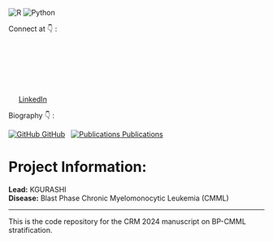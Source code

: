 
![R](https://img.shields.io/badge/r-%23276DC3.svg?style=for-the-badge&logo=r&logoColor=white)
![Python](https://img.shields.io/badge/python-3670A0?style=for-the-badge&logo=python&logoColor=ffdd54)

Connect at :point_down: :

<img src="https://static-00.iconduck.com/assets.00/linkedin-icon-96x96-qik48oc9.png" width="16" height="16" style="margin-top:100px;"> [LinkedIn](https://www.linkedin.com/in/kristiangurashi/)

Biography :point_down: :

[![GitHub](https://i.sstatic.net/tskMh.png) GitHub](https://github.com/)
&nbsp;
[![Publications](https://upload.wikimedia.org/wikipedia/commons/thumb/c/c7/Google_Scholar_logo.svg/240px-Google_Scholar_logo.svg.png) Publications](https://scholar.google.com/citations?user=X2D8HogAAAAJ&hl=en)

# Project Information:
 
**Lead:** KGURASHI  
**Disease:** Blast Phase Chronic Myelomonocytic Leukemia (CMML)
 
---
 
This is the code repository for the CRM 2024 manuscript on BP-CMML stratification.

